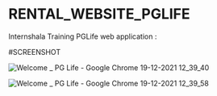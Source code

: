 # RENTAL_WEBSITE_PGLIFE
Internshala Training PGLife web application :

#SCREENSHOT

![Welcome _ PG Life - Google Chrome 19-12-2021 12_39_40](https://user-images.githubusercontent.com/84243553/146667031-04ee3388-c5ae-46fe-bfa5-25d9f3fccdf7.png)


![Welcome _ PG Life - Google Chrome 19-12-2021 12_39_58](https://user-images.githubusercontent.com/84243553/146667032-961138c7-d5fa-4e89-88b3-92f4c182f431.png)




